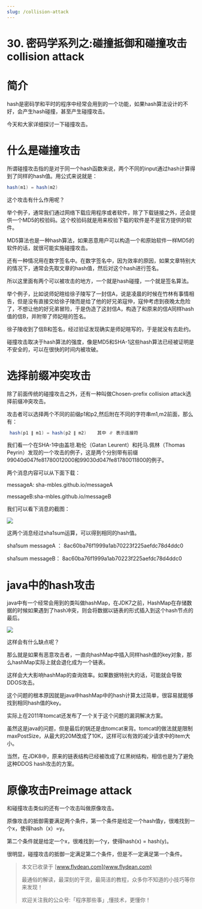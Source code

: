 ```yaml
---
slug: /collision-attack
---
```


# 30. 密码学系列之:碰撞抵御和碰撞攻击collision attack

# 简介

hash是密码学和平时的程序中经常会用到的一个功能，如果hash算法设计的不好，会产生hash碰撞，甚至产生碰撞攻击。

今天和大家详细探讨一下碰撞攻击。

# 什么是碰撞攻击

所谓碰撞攻击指的是对于同一个hash函数来说，两个不同的input通过hash计算得到了同样的hash值。用公式来说就是：

~~~java
hash(m1) = hash(m2)
~~~

这个攻击有什么作用呢？

举个例子，通常我们通过网络下载应用程序或者软件，除了下载链接之外，还会提供一个MD5的校验码。这个校验码就是用来校验下载的软件是不是官方提供的软件。

MD5算法也是一种hash算法，如果恶意用户可以构造一个和原始软件一样MD5的软件的话，就很可能实施碰撞攻击。

还有一种情况用在数字签名中。在数字签名中，因为效率的原因，如果文章特别大的情况下，通常会先取文章的hash值，然后对这个hash进行签名。

所以这里面有两个可以被攻击的地方，一个就是hash碰撞，一个就是签名算法。

举个例子，比如说师妃暄给徐子陵写了一封信A，说是凌晨的时候在竹林有事情相告，但是没有直接交给徐子陵而是给了他的好兄弟寇仲，寇仲考虑到夜晚太危险了，不想让他的好兄弟冒险，于是伪造了这封信A，构造了和原来的信A同样hash值的信B，并附带了师妃暄的签名。

徐子陵收到了信B和签名，经过验证发现确实是师妃暄写的，于是就没有去赴约。

碰撞攻击取决于hash算法的强度，像是MD5和SHA-1这些hash算法已经被证明是不安全的，可以在很快的时间内被攻破。

# 选择前缀冲突攻击

除了前面传统的碰撞攻击之外，还有一种叫做Chosen-prefix collision attack选择前缀冲突攻击。

攻击者可以选择两个不同的前缀p1和p2,然后附在不同的字符串m1,m2前面，那么有：

~~~java
 hash(p1 ∥ m1) = hash(p2 ∥ m2)    其中 ∥ 表示连接符
~~~

我们看一个在SHA-1中由盖坦.勒伦（Gatan Leurent）和托马.佩林（Thomas Peyrin）发现的一个攻击的例子，这是两个分别带有前缀99040d047fe81780012000和99030d047fe81780011800的例子。

两个消息内容可以从下面下载：

messageA: sha-mbles.github.io/messageA

messageB:sha-mbles.github.io/messageB

我们可以看下消息的截图：

![](https://img-blog.csdnimg.cn/20201119001018618.png?x-oss-process=image/watermark,type_ZmFuZ3poZW5naGVpdGk,shadow_0,text_aHR0cDovL3d3dy5mbHlkZWFuLmNvbQ==,size_25,color_8F8F8F,t_70)

这两个消息经过sha1sum运算，可以得到相同的hash值。

sha1sum messageA ： 8ac60ba76f1999a1ab70223f225aefdc78d4ddc0

sha1sum messageB： 8ac60ba76f1999a1ab70223f225aefdc78d4ddc0

# java中的hash攻击

java中有一个经常会用到的类叫做hashMap，在JDK7之前，HashMap在存储数据的时候如果遇到了hash冲突，则会将数据以链表的形式插入到这个hash节点的最后。

![](https://images2017.cnblogs.com/blog/926638/201708/926638-20170809132741792-1171090777.png)

这样会有什么缺点呢？

那么就是如果有恶意攻击者，一直向hashMap中插入同样hash值的key对象，那么hashMap实际上就会退化成为一个链表。

这样会大大影响hashMap的查询效率。如果数据特别大的话，可能就会导致DDOS攻击。

这个问题的根本原因就是java中hashMap中的hash计算太过简单，很容易就能够找到相同hash值的key。

实际上在2011年tomcat还发布了一个关于这个问题的漏洞解决方案。

虽然这是java的问题，但是最后的锅还是由tomcat来背。tomcat的做法就是限制maxPostSize，从最大的20M改成了10K，这样可以有效的减少请求中的item大小。

当然，在JDK8中，原来的链表结构已经被改成了红黑树结构，相信也是为了避免这种DDOS hash攻击的方案。

# 原像攻击Preimage attack

和碰撞攻击类似的还有一个攻击叫做原像攻击。

原像攻击的抵御需要满足两个条件，第一个条件是给定一个hash值y，很难找到一个x，使得hash（x）=y。

第二个条件就是给定一个x，很难找到一个y，使得hash(x) = hash(y)。

很明显，碰撞攻击的抵御一定满足第二个条件，但是不一定满足第一个条件。

> 本文已收录于 [www.flydean.com](www.flydean.com)
>
> 最通俗的解读，最深刻的干货，最简洁的教程，众多你不知道的小技巧等你来发现！
> 
> 欢迎关注我的公众号:「程序那些事」,懂技术，更懂你！










